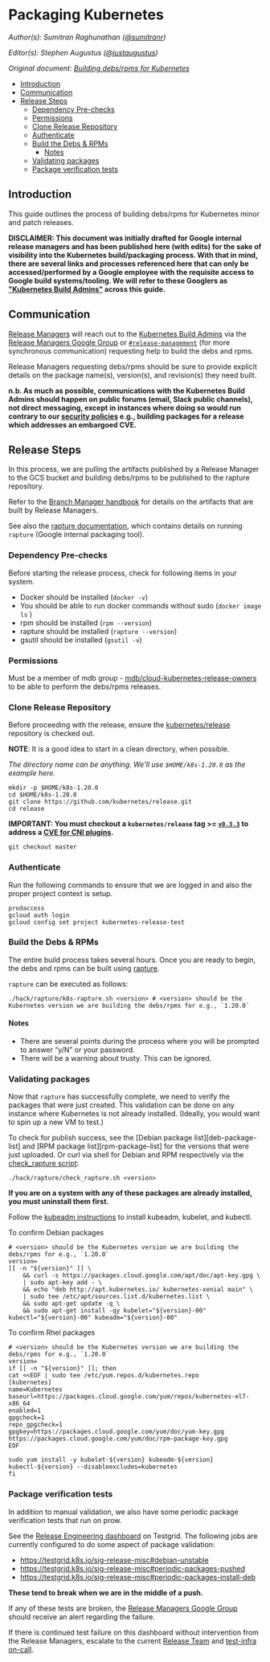 # Packaging Kubernetes <!-- omit in toc -->

_Author(s): Sumitran Raghunathan ([@sumitranr](https://github.com/sumitranr))_

_Editor(s): Stephen Augustus ([@justaugustus](https://github.com/justaugustus))_

_Original document: [Building debs/rpms for Kubernetes
](https://docs.google.com/document/d/1PAN5tVJO_NMfHZmnk8mDQTwAbFHPky7JBgWJgckNjro/edit?usp=sharing)_

- [Introduction](#introduction)
- [Communication](#communication)
- [Release Steps](#release-steps)
  - [Dependency Pre-checks](#dependency-pre-checks)
  - [Permissions](#permissions)
  - [Clone Release Repository](#clone-release-repository)
  - [Authenticate](#authenticate)
  - [Build the Debs & RPMs](#build-the-debs--rpms)
    - [Notes](#notes)
  - [Validating packages](#validating-packages)
  - [Package verification tests](#package-verification-tests)

## Introduction

This guide outlines the process of building debs/rpms for Kubernetes minor and patch releases.

**DISCLAIMER: This document was initially drafted for Google internal release managers and has been published here (with edits) for the sake of visibility into the Kubernetes build/packaging process. With that in mind, there are several links and processes referenced here that can only be accessed/performed by a Google employee with the requisite access to Google build systems/tooling. We will refer to these Googlers as ["Kubernetes Build Admins"][kubernetes-build-admins] across this guide.**

## Communication

[Release Managers][release-managers] will reach out to the [Kubernetes Build Admins][kubernetes-build-admins] via the [Release Managers Google Group][release-managers-group] or [`#release-management`][release-management-slack] (for more synchronous communication) requesting help to build the debs and rpms.

Release Managers requesting debs/rpms should be sure to provide explicit details on the package name(s), version(s), and revision(s) they need built.

**n.b. As much as possible, communications with the Kubernetes Build Admins should happen on public forums (email, Slack public channels), not direct messaging, except in instances where doing so would run contrary to our [security policies][security-release-process] e.g., building packages for a release which addresses an embargoed CVE.**

## Release Steps

In this process, we are pulling the artifacts published by a Release Manager to the GCS bucket and building debs/rpms to be published to the rapture repository.

Refer to the [Branch Manager handbook][branch-manager-handbook] for details on the artifacts that are built by Release Managers.

See also the [rapture documentation][rapture-readme], which contains details on running `rapture` (Google internal packaging tool).

### Dependency Pre-checks

Before starting the release process, check for following items in your system.

- Docker should be installed (`docker -v`)
- You should be able to run docker commands without sudo (`docker image ls` )
- rpm should be installed (`rpm --version`)
- rapture should be installed (`rapture --version`)
- gsutil should be installed (`gsutil -v`)

### Permissions

Must be a member of mdb group - [mdb/cloud-kubernetes-release-owners](mdb/cloud-kubernetes-release-owners) to be able to perform the debs/rpms releases.

### Clone Release Repository

Before proceeding with the release, ensure the [kubernetes/release][kubernetes/release] repository is checked out.

**NOTE**: It is a good idea to start in a clean directory, when possible.

_The directory name can be anything. We'll use `$HOME/k8s-1.20.0` as the example here._

```shell
mkdir -p $HOME/k8s-1.20.0
cd $HOME/k8s-1.20.0
git clone https://github.com/kubernetes/release.git
cd release
```

**IMPORTANT: You must checkout a `kubernetes/release` tag >= [`v0.3.3`](https://github.com/kubernetes/release/releases/tag/v0.3.3) to address a [CVE for CNI plugins](https://github.com/kubernetes/kubernetes/issues/91507).**

```shell
git checkout master
```

### Authenticate

Run the following commands to ensure that we are logged in and also the proper project context is setup.

```shell
prodaccess
gcloud auth login
gcloud config set project kubernetes-release-test
```

### Build the Debs & RPMs

The entire build process takes several hours. Once you are ready to begin, the debs and rpms can be built using [rapture][rapture].

`rapture` can be executed as follows:

```shell
./hack/rapture/k8s-rapture.sh <version> # <version> should be the Kubernetes version we are building the debs/rpms for e.g., `1.20.0`
```

#### Notes

- There are several points during the process where you will be prompted to answer “y/N” or your password.
- There will be a warning about trusty. This can be ignored.

### Validating packages

Now that `rapture` has successfully complete, we need to verify the packages that were just created. This validation can be done on any instance where Kubernetes is not already installed. (Ideally, you would want to spin up a new VM to test.)

To check for publish success, see the [Debian package list][deb-package-list] and [RPM package list][rpm-package-list] for the versions that were just uploaded. Or curl via shell for Debian and RPM respectively via the [check_rapture script](./check_rapture.sh):
```shell
./hack/rapture/check_rapture.sh <version>
```

**If you are on a system with any of these packages are already installed, you must uninstall them first.**

Follow the [kubeadm instructions][kubeadm-install] to install kubeadm, kubelet, and kubectl.

To confirm Debian packages

```shell
# <version> should be the Kubernetes version we are building the debs/rpms for e.g., `1.20.0`
version=
[[ -n "${version}" ]] \
    && curl -s https://packages.cloud.google.com/apt/doc/apt-key.gpg \
    | sudo apt-key add - \
    && echo "deb http://apt.kubernetes.io/ kubernetes-xenial main" \
    | sudo tee /etc/apt/sources.list.d/kubernetes.list \
    && sudo apt-get update -q \
    && sudo apt-get install -qy kubelet="${version}-00" kubectl="${version}-00" kubeadm="${version}-00"
```

To confirm Rhel packages

```shell
# <version> should be the Kubernetes version we are building the debs/rpms for e.g., `1.20.0`
version=
if [[ -n "${version}" ]]; then
cat <<EOF | sudo tee /etc/yum.repos.d/kubernetes.repo
[kubernetes]
name=Kubernetes
baseurl=https://packages.cloud.google.com/yum/repos/kubernetes-el7-x86_64
enabled=1
gpgcheck=1
repo_gpgcheck=1
gpgkey=https://packages.cloud.google.com/yum/doc/yum-key.gpg https://packages.cloud.google.com/yum/doc/rpm-package-key.gpg
EOF

sudo yum install -y kubelet-${version} kubeadm-${version} kubectl-${version} --disableexcludes=kubernetes
fi
```

### Package verification tests

In addition to manual validation, we also have some periodic package verification tests that run on prow.

See the [Release Engineering dashboard][release-engineering-dashboard] on Testgrid.
The following jobs are currently configured to do some aspect of package validation:

- https://testgrid.k8s.io/sig-release-misc#debian-unstable
- https://testgrid.k8s.io/sig-release-misc#periodic-packages-pushed
- https://testgrid.k8s.io/sig-release-misc#periodic-packages-install-deb

**These tend to break when we are in the middle of a push.**

If any of these tests are broken, the [Release Managers Google Group][release-managers-group] should receive an alert regarding the failure.

If there is continued test failure on this dashboard without intervention from the Release Managers, escalate to the current [Release Team][release-team] and [test-infra on-call][test-infra-oncall].

[branch-manager-handbook]: https://github.com/kubernetes/sig-release/tree/master/release-engineering/role-handbooks/branch-manager.md
[kubeadm-install]: https://kubernetes.io/docs/setup/independent/install-kubeadm/#installing-kubeadm-kubelet-and-kubectl
[kubernetes/release]: https://git.k8s.io/release
[kubernetes-build-admins]:  https://github.com/kubernetes/sig-release/tree/master/release-managers.md#build-admins
[rapture]: k8s-rapture.sh
[rapture-readme]: https://g3doc.corp.google.com/cloud/kubernetes/g3doc/release/rapture.md?cl=head
[release-engineering-dashboard]: https://testgrid.k8s.io/sig-release-misc
[release-management-slack]: https://kubernetes.slack.com/messages/CJH2GBF7Y
[release-managers]: /release-managers.md#release-managers
[release-managers-group]: https://groups.google.com/a/kubernetes.io/forum/#!forum/release-managers
[release-team]: https://groups.google.com/forum/#!forum/kubernetes-release-team
[security-release-process]: /security-release-process-documentation/security-release-process.md
[test-infra-oncall]: https://go.k8s.io/oncall